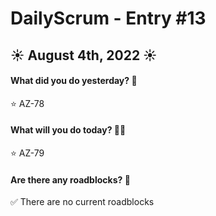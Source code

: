 # DailyScrum - Entry #13
## :sunny: August 4th, 2022 :sunny:

#### What did you do yesterday? :calendar:

:star: AZ-78

#### What will you do today? :running::dash:

:star: AZ-79

#### Are there any roadblocks? :triangular_flag_on_post:

:white_check_mark: There are no current roadblocks